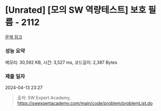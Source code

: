 # [Unrated] [모의 SW 역량테스트] 보호 필름 - 2112 

[문제 링크](https://swexpertacademy.com/main/code/problem/problemDetail.do?contestProbId=AV5V1SYKAaUDFAWu) 

### 성능 요약

메모리: 30,592 KB, 시간: 3,527 ms, 코드길이: 2,387 Bytes

### 제출 일자

2024-04-13 23:27



> 출처: SW Expert Academy, https://swexpertacademy.com/main/code/problem/problemList.do